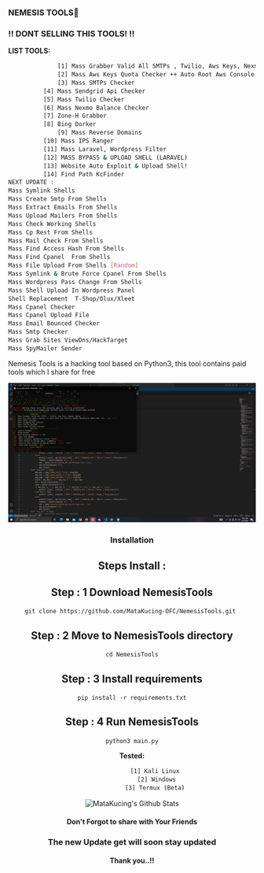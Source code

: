 ### NEMESIS TOOLS🥇
### !! DONT SELLING THIS TOOLS! !! 
 **LIST TOOLS:**
```bash
              [1] Mass Grabber Valid All SMTPs , Twilio, Aws Keys, Nexmo, MySql 
              [2] Mass Aws Keys Quota Checker ++ Auto Root Aws Console (Admin Dashboard (RDPs,VPS, SES ...))
              [3] Mass SMTPs Checker
	      [4] Mass Sendgrid Api Checker
	      [5] Mass Twilio Checker
	      [6] Mass Nexmo Balance Checker
	      [7] Zone-H Grabber
	      [8] Bing Dorker
              [9] Mass Reverse Domains
	      [10] Mass IPS Ranger
  	      [11] Mass Laravel, Wordpress Filter
	      [12] MASS BYPASS & UPLOAD SHELL (LARAVEL)
	      [13] Website Auto Exploit & Upload Shell!
	      [14] Find Path KcFinder
NEXT UPDATE :
Mass Symlink Shells
Mass Create Smtp From Shells
Mass Extract Emails From Shells
Mass Upload Mailers From Shells
Mass Check Working Shells
Mass Cp Rest From Shells
Mass Mail Check From Shells
Mass Find Access Hash From Shells
Mass Find Cpanel  From Shells
Mass File Upload From Shells [Random]
Mass Symlink & Brute Force Cpanel From Shells
Mass Wordpress Pass Change From Shells
Mass Shell Upload In Wordpress Panel
Shell Replacement  T-Shop/Olux/Xleet
Mass Cpanel Checker
Mass Cpanel Upload File
Mass Email Bounced Checker
Mass Smtp Checker
Mass Grab Sites ViewDns/HackTarget
Mass SpyMailer Sender
```
Nemesis Tools is a hacking tool based on Python3, this tool contains paid tools which I share for free
<center>
<img src="https://raw.githubusercontent.com/MataKucing-OFC/NemesisTools/main/nemesis-tools.png" alt="linux" />
   
### Installation 

## Steps Install : 


## Step : 1 Download NemesisTools

    git clone https://github.com/MataKucing-OFC/NemesisTools.git 

## Step : 2 Move to NemesisTools directory

    cd NemesisTools

## Step : 3 Install requirements
    
    pip install -r requirements.txt

## Step : 4 Run NemesisTools
    
    python3 main.py

**Tested:**
```bash 
              [1] Kali Linux 
              [2] Windows
              [3] Termux (Beta) 
```
<img align="center" src="https://github-readme-stats.vercel.app/api?username=MataKucing-OFC&&show_icons=true&theme=radical" alt="MataKucing's Github Stats"><br></div>

#### Don't Forgot to share with Your Friends 
### The new Update get will soon stay updated
#### Thank you..!!
